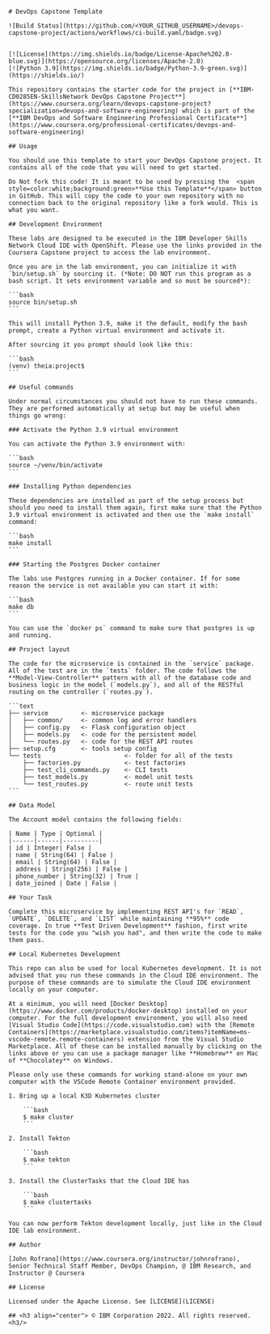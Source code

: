     # DevOps Capstone Template

    ![Build Status](https://github.com/<YOUR_GITHUB_USERNAME>/devops-capstone-project/actions/workflows/ci-build.yaml/badge.svg)


    [![License](https://img.shields.io/badge/License-Apache%202.0-blue.svg)](https://opensource.org/licenses/Apache-2.0)
    [![Python 3.9](https://img.shields.io/badge/Python-3.9-green.svg)](https://shields.io/)

    This repository contains the starter code for the project in [**IBM-CD0285EN-SkillsNetwork DevOps Capstone Project**](https://www.coursera.org/learn/devops-capstone-project?specialization=devops-and-software-engineering) which is part of the [**IBM DevOps and Software Engineering Professional Certificate**](https://www.coursera.org/professional-certificates/devops-and-software-engineering)

    ## Usage

    You should use this template to start your DevOps Capstone project. It contains all of the code that you will need to get started.

    Do Not fork this code! It is meant to be used by pressing the  <span style=color:white;background:green>**Use this Template**</span> button in GitHub. This will copy the code to your own repository with no connection back to the original repository like a fork would. This is what you want.

    ## Development Environment

    These labs are designed to be executed in the IBM Developer Skills Network Cloud IDE with OpenShift. Please use the links provided in the Coursera Capstone project to access the lab environment.

    Once you are in the lab environment, you can initialize it with `bin/setup.sh` by sourcing it. (*Note: DO NOT run this program as a bash script. It sets environment variable and so must be sourced*):

    ```bash
    source bin/setup.sh
    ```

    This will install Python 3.9, make it the default, modify the bash prompt, create a Python virtual environment and activate it.

    After sourcing it you prompt should look like this:

    ```bash
    (venv) theia:project$
    ```

    ## Useful commands

    Under normal circumstances you should not have to run these commands. They are performed automatically at setup but may be useful when things go wrong:

    ### Activate the Python 3.9 virtual environment

    You can activate the Python 3.9 environment with:

    ```bash
    source ~/venv/bin/activate
    ```

    ### Installing Python dependencies

    These dependencies are installed as part of the setup process but should you need to install them again, first make sure that the Python 3.9 virtual environment is activated and then use the `make install` command:

    ```bash
    make install
    ```

    ### Starting the Postgres Docker container

    The labs use Postgres running in a Docker container. If for some reason the service is not available you can start it with:

    ```bash
    make db
    ```

    You can use the `docker ps` command to make sure that postgres is up and running.

    ## Project layout

    The code for the microservice is contained in the `service` package. All of the test are in the `tests` folder. The code follows the **Model-View-Controller** pattern with all of the database code and business logic in the model (`models.py`), and all of the RESTful routing on the controller (`routes.py`).

    ```text
    ├── service         <- microservice package
    │   ├── common/     <- common log and error handlers
    │   ├── config.py   <- Flask configuration object
    │   ├── models.py   <- code for the persistent model
    │   └── routes.py   <- code for the REST API routes
    ├── setup.cfg       <- tools setup config
    └── tests                       <- folder for all of the tests
        ├── factories.py            <- test factories
        ├── test_cli_commands.py    <- CLI tests
        ├── test_models.py          <- model unit tests
        └── test_routes.py          <- route unit tests
    ```

    ## Data Model

    The Account model contains the following fields:

    | Name | Type | Optional |
    |------|------|----------|
    | id | Integer| False |
    | name | String(64) | False |
    | email | String(64) | False |
    | address | String(256) | False |
    | phone_number | String(32) | True |
    | date_joined | Date | False |

    ## Your Task

    Complete this microservice by implementing REST API's for `READ`, `UPDATE`, `DELETE`, and `LIST` while maintaining **95%** code coverage. In true **Test Driven Development** fashion, first write tests for the code you "wish you had", and then write the code to make them pass.

    ## Local Kubernetes Development

    This repo can also be used for local Kubernetes development. It is not advised that you run these commands in the Cloud IDE environment. The purpose of these commands are to simulate the Cloud IDE environment locally on your computer. 

    At a minimum, you will need [Docker Desktop](https://www.docker.com/products/docker-desktop) installed on your computer. For the full development environment, you will also need [Visual Studio Code](https://code.visualstudio.com) with the [Remote Containers](https://marketplace.visualstudio.com/items?itemName=ms-vscode-remote.remote-containers) extension from the Visual Studio Marketplace. All of these can be installed manually by clicking on the links above or you can use a package manager like **Homebrew** on Mac of **Chocolatey** on Windows.

    Please only use these commands for working stand-alone on your own computer with the VSCode Remote Container environment provided.

    1. Bring up a local K3D Kubernetes cluster

        ```bash
        $ make cluster
        ```

    2. Install Tekton

        ```bash
        $ make tekton
        ```

    3. Install the ClusterTasks that the Cloud IDE has

        ```bash
        $ make clustertasks
        ```

    You can now perform Tekton development locally, just like in the Cloud IDE lab environment.

    ## Author

    [John Rofrano](https://www.coursera.org/instructor/johnrofrano), Senior Technical Staff Member, DevOps Champion, @ IBM Research, and Instructor @ Coursera

    ## License

    Licensed under the Apache License. See [LICENSE](LICENSE)

    ## <h3 align="center"> © IBM Corporation 2022. All rights reserved. <h3/>
